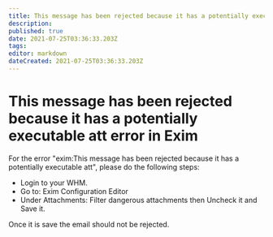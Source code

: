 ```yaml
---
title: This message has been rejected because it has a potentially executable att error in Exim
description: 
published: true
date: 2021-07-25T03:36:33.203Z
tags: 
editor: markdown
dateCreated: 2021-07-25T03:36:33.203Z
---
```


# This message has been rejected because it has a potentially executable att error in Exim

For the error "exim:This message has been rejected because it has a potentially executable att", please do the following steps:

- Login to your WHM.
- Go to: Exim Configuration Editor
- Under Attachments: Filter dangerous attachments then Uncheck it and Save it.

Once it is save the email should not be rejected.

